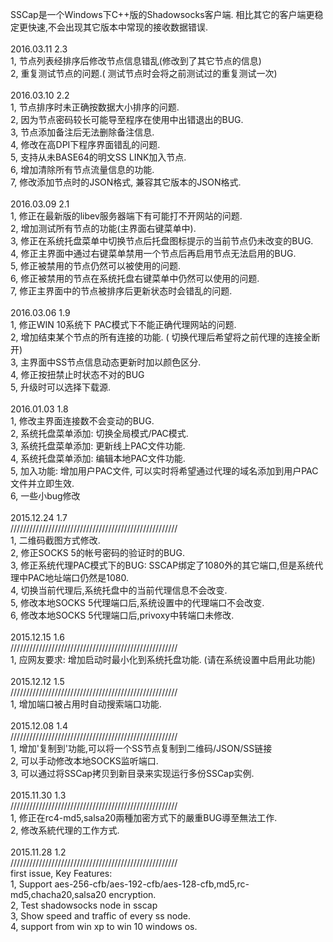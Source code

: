 ﻿<p>
	SSCap是一个Windows下C++版的Shadowsocks客户端. 相比其它的客户端更稳定更快速,不会出现其它版本中常现的接收数据错误.<br />
<br />
2016.03.11 2.3<br />
1, 节点列表经排序后修改节点信息错乱(修改到了其它节点的信息)<br />
2, 重复测试节点的问题.( 测试节点时会将之前测试过的重复测试一次)<br />
<br />
2016.03.10 2.2<br />
1, 节点排序时未正确按数据大小排序的问题.<br />
2, 因为节点密码较长可能导至程序在使用中出错退出的BUG.<br />
3, 节点添加备注后无法删除备注信息.<br />
4, 修改在高DPI下程序界面错乱的问题.<br />
5, 支持从未BASE64的明文SS LINK加入节点.<br />
6, 增加清除所有节点流量信息的功能.<br />
7, 修改添加节点时的JSON格式, 兼容其它版本的JSON格式.<br />
<br />
2016.03.09 2.1<br />
1, 修正在最新版的libev服务器端下有可能打不开网站的问题.<br />
2, 增加测试所有节点的功能(主界面右键菜单中).<br />
3, 修正在系统托盘菜单中切换节点后托盘图标提示的当前节点仍未改变的BUG.<br />
4, 修正主界面中通过右键菜单禁用一个节点后再启用节点无法启用的BUG.<br />
5, 修正被禁用的节点仍然可以被使用的问题.<br />
6, 修正被禁用的节点在系统托盘右键菜单中仍然可以使用的问题.<br />
7, 修正主界面中的节点被排序后更新状态时会错乱的问题.<br />
<br />
2016.03.06 1.9<br />
1, 修正WIN 10系统下 PAC模式下不能正确代理网站的问题.<br />
2, 增加结束某个节点的所有连接的功能. ( 切换代理后希望将之前代理的连接全断开)<br />
3, 主界面中SS节点信息动态更新时加以颜色区分.<br />
4, 修正按扭禁止时状态不对的BUG<br />
5, 升级时可以选择下载源.<br />
<br />
2016.01.03 1.8<br />
1, 修改主界面连接数不会变动的BUG.<br />
2, 系统托盘菜单添加: 切换全局模式/PAC模式.<br />
3, 系统托盘菜单添加: 更新线上PAC文件功能.<br />
4, 系统托盘菜单添加: 编辑本地PAC文件功能.<br />
5, 加入功能: 增加用户PAC文件, 可以实时将希望通过代理的域名添加到用户PAC文件并立即生效.<br />
6, 一些小bug修改<br />
<br />
2015.12.24 1.7<br />
/////////////////////////////////////////////////////<br />
1, 二维码截图方式修改.<br />
2, 修正SOCKS 5的帐号密码的验证时的BUG.<br />
3, 修正系统代理PAC模式下的BUG: SSCAP绑定了1080外的其它端口,但是系统代理中PAC地址端口仍然是1080.<br />
4, 切换当前代理后,系统托盘中的当前代理信息不会改变.<br />
5, 修改本地SOCKS 5代理端口后,系统设置中的代理端口不会改变.<br />
6, 修改本地SOCKS 5代理端口后,privoxy中转端口未修改.<br />
<br />
2015.12.15 1.6<br />
/////////////////////////////////////////////////////<br />
1, 应网友要求: 增加启动时最小化到系统托盘功能. (请在系统设置中启用此功能)<br />
<br />
2015.12.12 1.5<br />
/////////////////////////////////////////////////////<br />
1, 增加端口被占用时自动搜索端口功能.<br />
<br />
2015.12.08 1.4<br />
/////////////////////////////////////////////////////<br />
1, 增加'复制到'功能,可以将一个SS节点复制到二维码/JSON/SS链接<br />
2, 可以手动修改本地SOCKS监听端口.<br />
3, 可以通过将SSCap拷贝到新目录来实现运行多份SSCap实例.<br />
<br />
2015.11.30 1.3<br />
/////////////////////////////////////////////////////<br />
1, 修正在rc4-md5,salsa20兩種加密方式下的嚴重BUG導至無法工作.<br />
2, 修改系統代理的工作方式.<br />
<br />
2015.11.28 1.2<br />
/////////////////////////////////////////////////////<br />
first issue, Key Features:<br />
1, Support aes-256-cfb/aes-192-cfb/aes-128-cfb,md5,rc-md5,chacha20,salsa20 encryption.<br />
2, Test shadowsocks node in sscap<br />
3, Show speed and traffic of every ss node.<br />
4, support from win xp to win 10 windows os.
</p>
<p>
	<br />
</p>